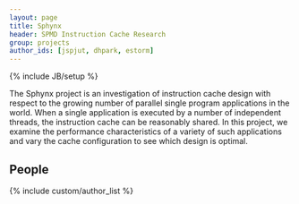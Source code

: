 ```yaml
---
layout: page
title: Sphynx
header: SPMD Instruction Cache Research
group: projects
author_ids: [jspjut, dhpark, estorm]
---
```

{% include JB/setup %}

The Sphynx project is an investigation of instruction cache design
with respect to the growing number of parallel single program
applications in the world.
When a single application is executed by a number of independent
threads, the instruction cache can be reasonably shared.
In this project, we examine the performance characteristics of a
variety of such applications and vary the cache configuration to see
which design is optimal.

## People
<div class="authors">
  {% include custom/author_list %}
</div>
